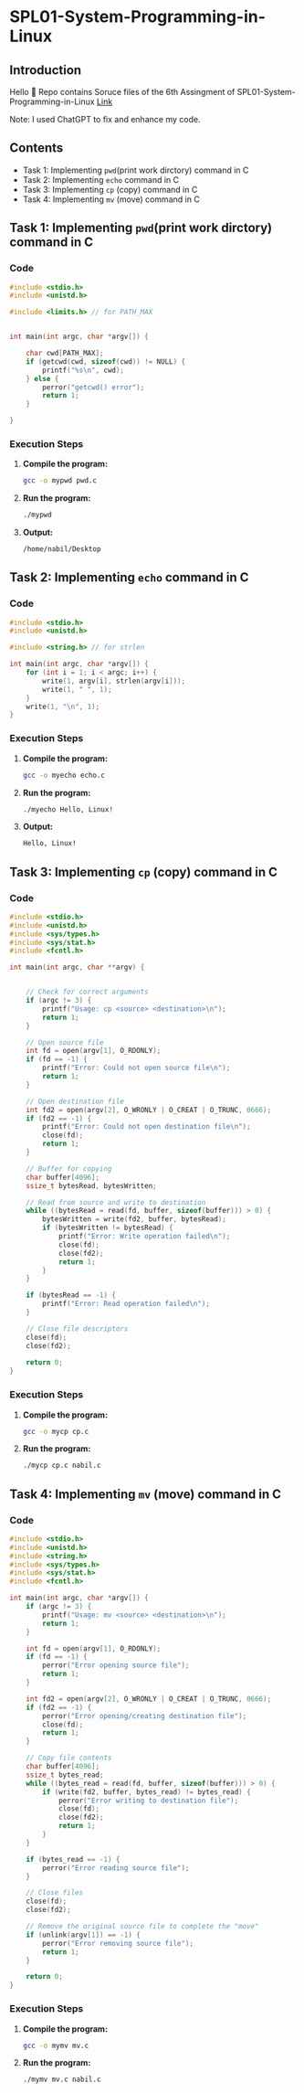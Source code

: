 # SPL01-System-Programming-in-Linux

## Introduction
Hello 👋
Repo contains Soruce files of the 6th Assingment of SPL01-System-Programming-in-Linux [Link](https://www.udemy.com/course/spl01-system-programming-in-linux/)

Note: I used ChatGPT to fix and enhance my code.

## Contents
- Task 1: Implementing `pwd`(print work dirctory) command in C
- Task 2: Implementing `echo` command in C
- Task 3: Implementing `cp` (copy) command in C
- Task 4: Implementing `mv` (move) command in C


## Task 1: Implementing `pwd`(print work dirctory) command in C
### Code
```c
#include <stdio.h>
#include <unistd.h>

#include <limits.h> // for PATH_MAX


int main(int argc, char *argv[]) {

    char cwd[PATH_MAX];
    if (getcwd(cwd, sizeof(cwd)) != NULL) {
        printf("%s\n", cwd);
    } else {
        perror("getcwd() error");
        return 1;
    }

}
```

### Execution Steps
1. **Compile the program:**
   ```sh
   gcc -o mypwd pwd.c
   ```
2. **Run the program:**
   ```sh
   ./mypwd
   ```
3. **Output:**
   ```sh
   /home/nabil/Desktop
   ```



## Task 2: Implementing `echo` command in C
### Code
```c
#include <stdio.h>
#include <unistd.h>

#include <string.h> // for strlen

int main(int argc, char *argv[]) {
    for (int i = 1; i < argc; i++) {
        write(1, argv[i], strlen(argv[i]));
        write(1, " ", 1);
    }
    write(1, "\n", 1);
}
```

### Execution Steps
1. **Compile the program:**
   ```sh
   gcc -o myecho echo.c
   ```
2. **Run the program:**
   ```sh
   ./myecho Hello, Linux!
   ```
3. **Output:**
   ```sh
   Hello, Linux!
   ```
## Task 3: Implementing `cp` (copy) command in C
### Code
```c
#include <stdio.h>
#include <unistd.h>
#include <sys/types.h>
#include <sys/stat.h>
#include <fcntl.h>

int main(int argc, char **argv) {


    // Check for correct arguments
    if (argc != 3) {
        printf("Usage: cp <source> <destination>\n");
        return 1;
    }

    // Open source file
    int fd = open(argv[1], O_RDONLY);
    if (fd == -1) {
        printf("Error: Could not open source file\n");
        return 1;
    }

    // Open destination file
    int fd2 = open(argv[2], O_WRONLY | O_CREAT | O_TRUNC, 0666);
    if (fd2 == -1) {
        printf("Error: Could not open destination file\n");
        close(fd);
        return 1;
    }

    // Buffer for copying
    char buffer[4096];
    ssize_t bytesRead, bytesWritten;

    // Read from source and write to destination
    while ((bytesRead = read(fd, buffer, sizeof(buffer))) > 0) {
        bytesWritten = write(fd2, buffer, bytesRead);
        if (bytesWritten != bytesRead) {
            printf("Error: Write operation failed\n");
            close(fd);
            close(fd2);
            return 1;
        }
    }

    if (bytesRead == -1) {
        printf("Error: Read operation failed\n");  
    }

    // Close file descriptors
    close(fd);
    close(fd2);
    
    return 0;
}
```

### Execution Steps
1. **Compile the program:**
   ```sh
   gcc -o mycp cp.c
   ```
2. **Run the program:**
   ```sh
   ./mycp cp.c nabil.c
   ```



## Task 4: Implementing `mv` (move) command in C
### Code
```c
#include <stdio.h>
#include <unistd.h>
#include <string.h>
#include <sys/types.h>
#include <sys/stat.h>
#include <fcntl.h>

int main(int argc, char *argv[]) {
    if (argc != 3) {
        printf("Usage: mv <source> <destination>\n");
        return 1;
    }

    int fd = open(argv[1], O_RDONLY);
    if (fd == -1) {
        perror("Error opening source file");
        return 1;
    }

    int fd2 = open(argv[2], O_WRONLY | O_CREAT | O_TRUNC, 0666);
    if (fd2 == -1) {
        perror("Error opening/creating destination file");
        close(fd);
        return 1;
    }

    // Copy file contents
    char buffer[4096];
    ssize_t bytes_read;
    while ((bytes_read = read(fd, buffer, sizeof(buffer))) > 0) {
        if (write(fd2, buffer, bytes_read) != bytes_read) {
            perror("Error writing to destination file");
            close(fd);
            close(fd2);
            return 1;
        }
    }

    if (bytes_read == -1) {
        perror("Error reading source file");
    }

    // Close files
    close(fd);
    close(fd2);

    // Remove the original source file to complete the "move"
    if (unlink(argv[1]) == -1) {
        perror("Error removing source file");
        return 1;
    }

    return 0;
}

```

### Execution Steps
1. **Compile the program:**
   ```sh
   gcc -o mymv mv.c
   ```
2. **Run the program:**
   ```sh
   ./mymv mv.c nabil.c
   ```